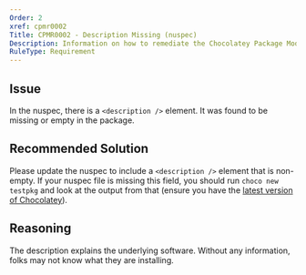 ```yaml
---
Order: 2
xref: cpmr0002
Title: CPMR0002 - Description Missing (nuspec)
Description: Information on how to remediate the Chocolatey Package Moderation Rule 0002
RuleType: Requirement
---
```


## Issue
In the nuspec, there is a `<description />` element. It was found to be missing or empty in the package.

## Recommended Solution

Please update the nuspec to include a `<description />` element that is non-empty. If your nuspec file is missing this field, you should run `choco new testpkg` and look at the output from that (ensure you have the [latest version of Chocolatey](https://chocolatey.org/packages?q=id%3Achocolatey)).

## Reasoning

The description explains the underlying software. Without any information, folks may not know what they are installing.